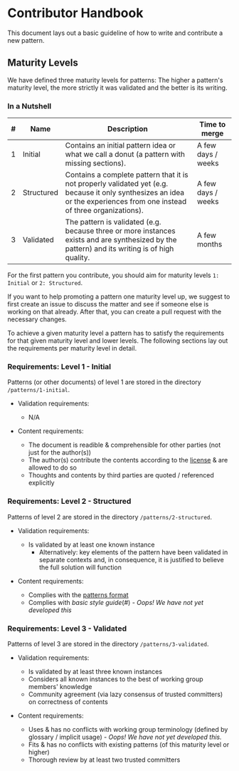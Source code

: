 # Contributor Handbook

This document lays out a basic guideline of how to write and contribute a new pattern.

## Maturity Levels

We have defined three maturity levels for patterns: The higher a pattern's maturity level, the more strictly it was validated and the better is its writing.

### In a Nutshell

| \# | Name | Description | Time to merge |
| ---- | ---- | ---- | ---- |
| 1 | Initial | Contains an initial pattern idea or what we call a donut (a pattern with missing sections). | A few days / weeks |
| 2 | Structured | Contains a complete pattern that it is not properly validated yet (e.g. because it only synthesizes an idea or the experiences from one instead of three organizations). | A few days / weeks |
| 3 | Validated | The pattern is validated (e.g. because three or more instances exists and are synthesized by the pattern) and its writing is of high quality. | A few months |

For the first pattern you contribute, you should aim for maturity levels `1: Initial` or `2: Structured`.

If you want to help promoting a pattern one maturity level up, we suggest to first create an issue to discuss the matter and see if someone else is working on that already. After that, you can create a pull request with the necessary changes.

To achieve a given maturity level a pattern has to satisfy the requirements for that given maturity level and lower levels. The following sections lay out the requirements per maturity level in detail.


### Requirements: Level 1 - Initial

Patterns (or other documents) of level 1 are stored in the directory `/patterns/1-initial`.

- Validation requirements:
  - N/A

- Content requirements:
  - The document is readible & comprehensible for other parties (not just for the author(s))
  - The author(s) contribute the contents according to the [license](../LICENSE.txt) & are allowed to do so
  - Thoughts and contents by third parties are quoted / referenced explicitly


### Requirements: Level 2 - Structured

Patterns of level 2 are stored in the directory `/patterns/2-structured`.

- Validation requirements:
  - Is validated by at least one known instance
    - Alternatively: key elements of the pattern have been validated in separate contexts and, in consequence, it is justified to believe the full solution will function

- Content requirements:
  - Complies with the [patterns format](pattern-template.md)
  - Complies with *basic style guide*(#) - *Oops! We have not yet developed this*


### Requirements: Level 3 - Validated

Patterns of level 3 are stored in the directory `/patterns/3-validated`.

- Validation requirements:
  - Is validated by at least three known instances
  - Considers all known instances to the best of working group members' knowledge
  - Community agreement (via lazy consensus of trusted committers) on correctness of contents

- Content requirements:
  - Uses & has no conflicts with working group terminology (defined by glossary / implicit usage) - *Oops! We have not yet developed this.*
  - Fits & has no conflicts with existing patterns (of this maturity level or higher)
  - Thorough review by at least two trusted committers
